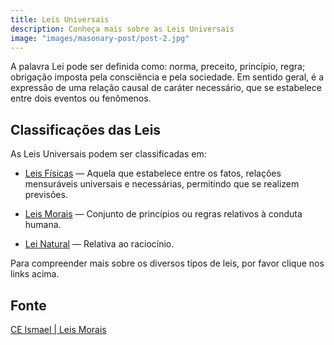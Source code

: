 ```yaml
---
title: Leis Universais
description: Conheça mais sobre as Leis Universais
image: "images/masonary-post/post-2.jpg"
---
```


A palavra Lei pode ser definida como: norma, preceito, princípio, regra;
obrigação imposta pela consciência e pela sociedade. Em sentido geral, é a
expressão de uma relação causal de caráter necessário, que se estabelece entre
dois eventos ou fenômenos.

## Classificações das Leis
As Leis Universais podem ser classificadas em:

* [Leis Físicas](../fisicas) — Aquela que estabelece entre os fatos, relações mensuráveis
universais e necessárias, permitindo que se realizem previsões.

* [Leis Morais](../morais) — Conjunto de princípios ou regras relativos à conduta humana.

* [Lei Natural](../natural) — Relativa ao raciocínio.

Para compreender mais sobre os diversos tipos de leis, por favor clique nos links acima.

## Fonte
[CE Ismael | Leis Morais](https://ceismael.com.br/artigo/leis-morais.htm)
